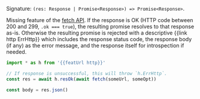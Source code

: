 Signature: `(res: Response | Promise<Response>) => Promise<Response>`.

Missing feature of the [fetch API](https://developer.mozilla.org/en-US/docs/Web/API/Fetch_API). If the response is OK (HTTP code between 200 and 299, `.ok === true`), the resulting promise resolves to that response as-is. Otherwise the resulting promise is rejected with a descriptive {{link http ErrHttp}} which includes the response status code, the response body (if any) as the error message, and the response itself for introspection if needed.

```js
import * as h from '{{featUrl http}}'

// If response is unsuccessful, this will throw `h.ErrHttp`.
const res = await h.resOk(await fetch(someUrl, someOpt))

const body = res.json()
```
